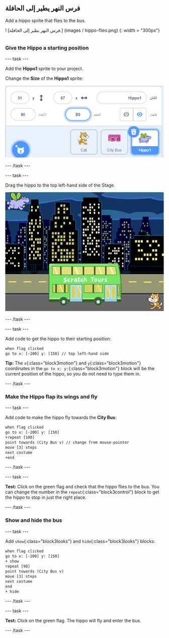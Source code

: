 ## فرس النهر يطير إلى الحافلة

<div style="display: flex; flex-wrap: wrap">
<div style="flex-basis: 200px; flex-grow: 1; margin-right: 15px;">
Add a hippo sprite that flies to the bus.
</div>
<div>

! [فرس النهر يطير إلى الحافلة.] (images / hippo-flies.png) {: width = "300px"}

</div>
</div>

### Give the Hippo a starting position

--- task ---

Add the **Hippo1** sprite to your project.

Change the **Size** of the **Hippo1** sprite:

![The Sprite pane for the Hippo1 sprite, with the size set to 50.](images/hippo-sprite-size.png)

--- /task ---

--- task ---

Drag the hippo to the top left-hand side of the Stage.

![The Hippo1 sprite on the top left-hand side of the Stage.](images/hippo-sprite-stage.png)

--- /task ---

--- task ---

Add code to get the hippo to their starting position:

```blocks3
when flag clicked
go to x: [-200] y: [150] // top left-hand side
```

**Tip:** The `x`{:class="block3motion"} and `y`{:class="block3motion"} coordinates in the `go to x: y:`{:class="block3motion"} block will be the current position of the hippo, so you do not need to type them in.

--- /task ---

### Make the Hippo flap its wings and fly

--- task ---

Add code to make the hippo fly towards the **City Bus**:

```blocks3
when flag clicked
go to x: [-200] y: [150] 
+repeat [100] 
point towards (City Bus v) // change from mouse-pointer
move [3] steps
next costume
+end
```

--- /task ---

--- task ---

**Test:** Click on the green flag and check that the hippo flies to the bus. You can change the number in the `repeat`{:class="block3control"} block to get the hippo to stop in just the right place.

--- /task ---

### Show and hide the bus

--- task ---

Add `show`{:class="block3looks"} and `hide`{:class="block3looks"} blocks:

```blocks3
when flag clicked
go to x: [-200] y: [150] 
+ show
repeat [90] 
point towards (City Bus v)
move [3] steps
next costume
end
+ hide
```

--- /task ---

--- task ---

**Test:** Click on the green flag. The hippo will fly and enter the bus.

--- /task ---
